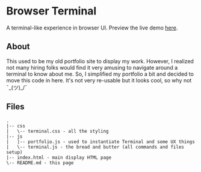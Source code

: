 # Browser Terminal

A terminal-like experience in browser UI. Preview the live demo <a href="https://5aharsh.github.io/browser-terminal/">here</a>.

## About

This used to be my old portfolio site to display my work. However, I realized not many hiring folks would find it very amusing to navigate around a terminal to know about me. So, I simplified my portfolio a bit and decided to move this code in here. It's not very re-usable but it looks cool, so why not ¯\_(ツ)_/¯

## Files

```
.
|-- css
|   \-- terminal.css - all the styling
|-- js
|   |-- portfolio.js - used to instantiate Terminal and some UX things
|   \-- terminal.js - the bread and butter (all commands and files setup)
|-- index.html - main display HTML page
\-- README.md - this page
```
